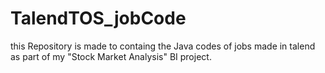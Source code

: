 # TalendTOS_jobCode
this Repository is made to containg the Java codes of jobs made in talend as part of my "Stock Market Analysis" BI project.
